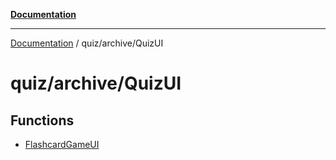 [**Documentation**](../../../README.md)

***

[Documentation](../../../README.md) / quiz/archive/QuizUI

# quiz/archive/QuizUI

## Functions

- [FlashcardGameUI](functions/FlashcardGameUI.md)
